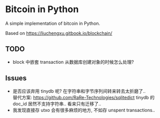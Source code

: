 # Bitcoin in Python
A simple implementation of bitcoin in Python.

Based on https://liuchengxu.gitbook.io/blockchain/

## TODO
- block 中嵌套 transaction 从数据库创建对象的时候怎么处理?

## Issues
- 是否应该弃用 tinydb 呢? 在字符串和字节序列间转来转去太折磨了..  
  替代方案: https://github.com/RaRe-Technologies/sqlitedict
  tinydb 的 doc_id 居然不支持字符串.. 看来只有迁移了..
- 我发现直接存 utxo 会有很多麻烦的地方, 不如存 unspent transactions..